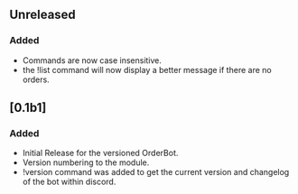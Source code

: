 ## Unreleased
### Added
- Commands are now case insensitive.
- the !list command will now display a better message if there are no orders.

## [0.1b1] 
### Added
- Initial Release for the versioned OrderBot.
- Version numbering to the module.
- !version command was added to get the current version and changelog of the bot within discord.